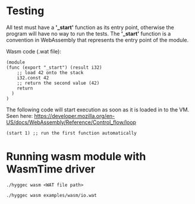 # Testing 

All test must have a **'_start'** function as its entry point, otherwise the program will have no way to run the tests.
The **'_start'** function is a convention in WebAssembly that represents the entry point of the module.

Wasm code (.wat file):
```wat
(module
(func (export "_start") (result i32)
    ;; load 42 onto the stack
    i32.const 42
    ;; return the second value (42)
    return
  )
)
```

The following code will start execution as soon as it is loaded in to the VM. 
Seen here: https://developer.mozilla.org/en-US/docs/WebAssembly/Reference/Control_flow/loop

```wat
(start 1) ;; run the first function automatically
```

# Running wasm module with WasmTime driver

    ./hyggec wasm <WAT file path>

    ./hyggec wasm examples/wasm/io.wat 